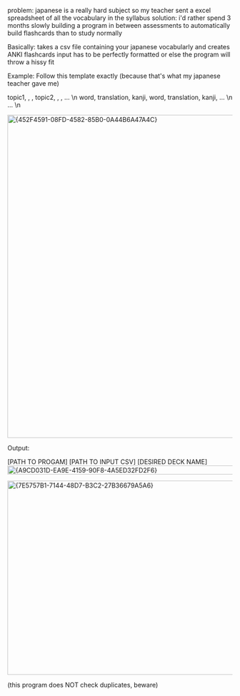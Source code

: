 problem: japanese is a really hard subject so my teacher sent a excel spreadsheet of all the vocabulary in the syllabus
solution: i'd rather spend 3 months slowly building a program in between assessments to 
automatically build flashcards than to study normally

Basically: takes a csv file containing your japanese vocabularly and creates ANKI flashcards
input has to be perfectly formatted or else the program will throw a hissy fit

Example: Follow this template exactly (because that's what my japanese teacher gave me)

topic1, , ,                topic2, , , ...      \n
word, translation, kanji,  word, translation, kanji, ... \n
... \n

<img width="655" height="724" alt="{452F4591-08FD-4582-85B0-0A44B6A47A4C}" src="https://github.com/user-attachments/assets/e6e5e1e6-c2ea-4c8d-a09b-643d3bd53fea" />


Output:

[PATH TO PROGAM] [PATH TO INPUT CSV] [DESIRED DECK NAME]
<img width="793" height="20" alt="{A9CD031D-EA9E-4159-90F8-4A5ED32FD2F6}" src="https://github.com/user-attachments/assets/0613b11f-7e9c-4411-a0cf-b6f929c1c041" />



<img width="532" height="435" alt="{7E5757B1-7144-48D7-B3C2-27B36679A5A6}" src="https://github.com/user-attachments/assets/db4ceebc-43ab-4b55-a22e-44629d55e621" />



(this program does NOT check duplicates, beware)
